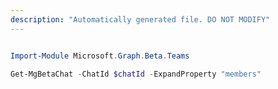 ```yaml
---
description: "Automatically generated file. DO NOT MODIFY"
---
```


```powershell

Import-Module Microsoft.Graph.Beta.Teams

Get-MgBetaChat -ChatId $chatId -ExpandProperty "members" 

```